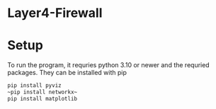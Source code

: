 # Layer4-Firewall

# Setup
To run the program, it requries python 3.10 or newer and the requried packages. They can be installed with pip
```bash
pip install pyviz
~pip install networkx~
pip install matplotlib
```